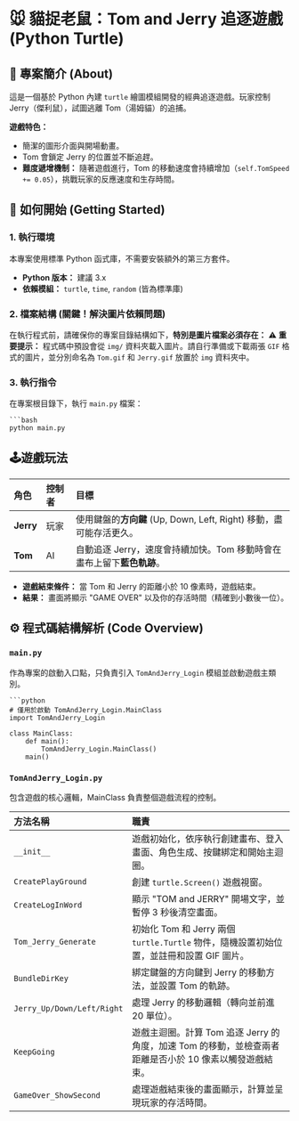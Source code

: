 # 🐭 貓捉老鼠：Tom and Jerry 追逐遊戲 (Python Turtle)

## 🎯 專案簡介 (About)

這是一個基於 Python 內建 `turtle` 繪圖模組開發的經典追逐遊戲。玩家控制 Jerry（傑利鼠），試圖逃離 Tom（湯姆貓）的追捕。

**遊戲特色：**
* 簡潔的圖形介面與開場動畫。
* Tom 會鎖定 Jerry 的位置並不斷追趕。
* **難度遞增機制：** 隨著遊戲進行，Tom 的移動速度會持續增加（`self.TomSpeed += 0.05`），挑戰玩家的反應速度和生存時間。

## 🚀 如何開始 (Getting Started)

### 1. 執行環境

本專案使用標準 Python 函式庫，不需要安裝額外的第三方套件。
* **Python 版本：** 建議 3.x
* **依賴模組：** `turtle`, `time`, `random` (皆為標準庫)

### 2. 檔案結構 (關鍵！解決圖片依賴問題)

在執行程式前，請確保你的專案目錄結構如下，**特別是圖片檔案必須存在：**
⚠️ **重要提示：** 程式碼中預設會從 `img/` 資料夾載入圖片。請自行準備或下載兩張 `GIF` 格式的圖片，並分別命名為 `Tom.gif` 和 `Jerry.gif` 放置於 `img` 資料夾中。

### 3. 執行指令

在專案根目錄下，執行 `main.py` 檔案：

    ```bash
    python main.py

## 🕹️遊戲玩法
| 角色 | 控制者 | 目標 |
| :--- | :--- | :--- |
| **Jerry** | 玩家 | 使用鍵盤的**方向鍵** (Up, Down, Left, Right) 移動，盡可能存活更久。 |
| **Tom** | AI | 自動追逐 Jerry，速度會持續加快。Tom 移動時會在畫布上留下**藍色軌跡**。 |

* **遊戲結束條件：** 當 Tom 和 Jerry 的距離小於 10 像素時，遊戲結束。
* **結果：** 畫面將顯示 "GAME OVER" 以及你的存活時間（精確到小數後一位）。


## ⚙️ 程式碼結構解析 (Code Overview)

### `main.py`

作為專案的啟動入口點，只負責引入 `TomAndJerry_Login` 模組並啟動遊戲主類別。

    ```python
    # 僅用於啟動 TomAndJerry_Login.MainClass
    import TomAndJerry_Login

    class MainClass:
        def main():
            TomAndJerry_Login.MainClass()
        main()

### `TomAndJerry_Login.py`

包含遊戲的核心邏輯，MainClass 負責整個遊戲流程的控制。

| 方法名稱 | 職責 |
| :--- | :--- |
| `__init__` | 遊戲初始化，依序執行創建畫布、登入畫面、角色生成、按鍵綁定和開始主迴圈。 |
| `CreatePlayGround` | 創建 `turtle.Screen()` 遊戲視窗。 |
| `CreateLogInWord` | 顯示 "TOM and JERRY" 開場文字，並暫停 3 秒後清空畫面。 |
| `Tom_Jerry_Generate` | 初始化 Tom 和 Jerry 兩個 `turtle.Turtle` 物件，隨機設置初始位置，並註冊和設置 GIF 圖片。 |
| `BundleDirKey` | 綁定鍵盤的方向鍵到 Jerry 的移動方法，並設置 Tom 的軌跡。 |
| `Jerry_Up/Down/Left/Right` | 處理 Jerry 的移動邏輯（轉向並前進 20 單位）。 |
| `KeepGoing` | 遊戲主迴圈。計算 Tom 追逐 Jerry 的角度，加速 Tom 的移動，並檢查兩者距離是否小於 10 像素以觸發遊戲結束。 |
| `GameOver_ShowSecond` | 處理遊戲結束後的畫面顯示，計算並呈現玩家的存活時間。 |
